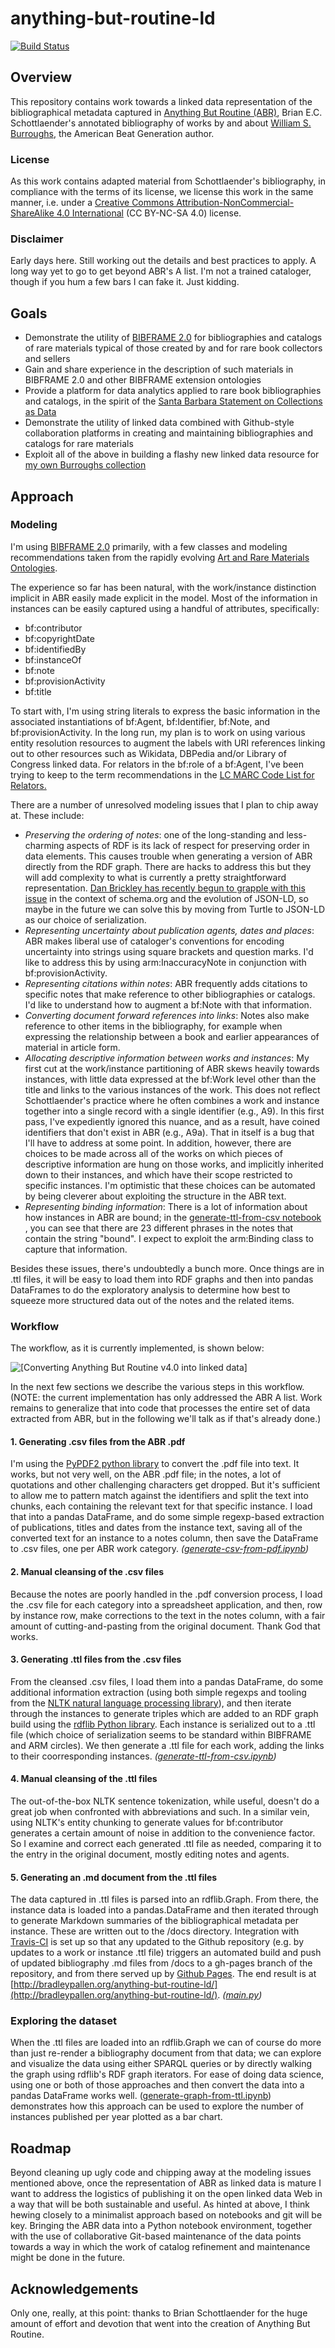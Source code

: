 # anything-but-routine-ld

[![Build Status](https://travis-ci.org/bradleypallen/anything-but-routine-ld.svg?branch=master)](https://travis-ci.org/bradleypallen/anything-but-routine-ld)

## Overview

This repository contains work towards a linked data representation of
the bibliographical metadata captured in [Anything But Routine (ABR)](http://escholarship.org/uc/item/0xj4d6bm),
Brian E.C. Schottlaender's annotated bibliography of works by and about [William S. Burroughs](https://en.wikipedia.org/wiki/William_S._Burroughs), the American Beat Generation
author.

### License

As this work contains adapted material from Schottlaender's
bibliography, in compliance with the terms of its license, we license
this work in the same manner, i.e. under a [Creative Commons
Attribution-NonCommercial-ShareAlike 4.0
International](https://creativecommons.org/licenses/by-nc-sa/4.0/legalcode)
(CC BY-NC-SA 4.0) license.

### Disclaimer

Early days here. Still working out the details and best practices to apply. A long way yet to go to get beyond ABR's A list. I'm not a trained cataloger, though if you hum a few bars I can fake it. Just kidding.

## Goals

- Demonstrate the utility of [BIBFRAME 2.0](http://www.loc.gov/bibframe/docs/index.html) for bibliographies and catalogs of rare materials typical of those created by and for rare book collectors and sellers
- Gain and share experience in the description of such materials in BIBFRAME 2.0 and other BIBFRAME extension ontologies
- Provide a platform for data analytics applied to rare book bibliographies and catalogs, in the spirit of the [Santa Barbara Statement on Collections as Data](https://collectionsasdata.github.io/statement/)
- Demonstrate the utility of linked data combined with Github-style collaboration platforms in creating and maintaining bibliographies and catalogs for rare materials
- Exploit all of the above in building a flashy new linked data resource for [my own Burroughs collection](http://bradleypallen.org/wsb-catalog)

## Approach

### Modeling

I'm using [BIBFRAME 2.0](http://www.loc.gov/bibframe/docs/index.html) primarily, with a few classes and modeling recommendations taken from the rapidly evolving [Art and Rare Materials Ontologies](https://github.com/LD4P/arm).

The experience so far has been natural, with the work/instance distinction implicit in ABR easily made explicit in the model. Most of the information in instances can be easily captured using a handful of attributes, specifically:

- bf:contributor
- bf:copyrightDate
- bf:identifiedBy
- bf:instanceOf
- bf:note
- bf:provisionActivity
- bf:title

To start with, I'm using string literals to express the basic information in the associated instantiations of bf:Agent, bf:Identifier, bf:Note, and bf:provisionActivity. In the long run, my plan is to work on using various entity resolution resources to augment the labels with URI references linking out to other resources such as Wikidata, DBPedia and/or Library of Congress linked data. For relators in the bf:role of a bf:Agent, I've been trying to keep to the term recommendations in the [LC MARC Code List for Relators.](http://www.loc.gov/marc/relators/relaterm.html)

There are a number of unresolved modeling issues that I plan to chip away at. These include:

- _Preserving the ordering of notes_: one of the long-standing and less-charming aspects of RDF is its lack of respect for preserving order in data elements. This causes trouble when generating a version of ABR directly from the RDF graph. There are hacks to address this but they will add complexity to what is currently a pretty straightforward representation. [Dan Brickley has recently begun to grapple with this issue](https://github.com/schemaorg/schemaorg/issues/1910) in the context of schema.org and the evolution of JSON-LD, so maybe in the future we can solve this by moving from Turtle to JSON-LD as our choice of serialization.
- _Representing uncertainty about publication agents, dates and places_: ABR makes liberal use of cataloger's conventions for encoding uncertainty into strings using square brackets and question marks. I'd like to address this by using arm:InaccuracyNote in conjunction with bf:provisionActivity.
- _Representing citations within notes_: ABR frequently adds citations to specific notes that make reference to other bibliographies or catalogs. I'd like to understand how to augment a bf:Note with that information.
- _Converting document forward references into links_: Notes also make reference to other items in the bibliography, for example when expressing the relationship between a book and earlier appearances of material in article form.
- _Allocating descriptive information between works and instances_: My first cut at the work/instance partitioning of ABR skews heavily towards instances, with little data expressed at the bf:Work level other than the title and links to the various instances of the work. This does not reflect Schottlaender's practice where he often combines a work and instance together into a single record with a single identifier (e.g., A9). In this first pass, I've expediently ignored this nuance, and as a result, have coined identifiers that don't exist in ABR (e.g., A9a). That in itself is a bug that I'll have to address at some point. In addition, however, there are choices to be made across all of the works on which pieces of descriptive information are hung on those works, and implicitly inherited down to their instances, and which have their scope restricted to specific instances. I'm optimistic that these choices can be automated by being cleverer about exploiting the structure in the ABR text.
- _Representing binding information_: There is a lot of information about how instances in ABR are bound; in the [generate-ttl-from-csv notebook](https://github.com/bradleypallen/anything-but-routine-ld/blob/master/generate-ttl-from-csv.ipynb) , you can see that there are 23 different phrases in the notes that contain the string "bound". I expect to exploit the arm:Binding class to capture that information.

Besides these issues, there's undoubtedly a bunch more. Once things are in .ttl files, it will be easy to load them into RDF graphs and then into pandas DataFrames to do the exploratory analysis to determine how best to squeeze more structured data out of the notes and the related items.

### Workflow

The workflow, as it is currently implemented, is shown below:

![[Converting Anything But Routine v4.0 into linked data]](workflow.png)

In the next few sections we describe the various steps in this workflow. (NOTE: the current implementation has only addressed the ABR A list. Work remains to generalize that into code that processes the entire set of data extracted from ABR, but in the following we'll talk as if that's already done.)

#### 1. Generating .csv files from the ABR .pdf

I'm using the [PyPDF2 python library](http://mstamy2.github.io/PyPDF2/) to convert the .pdf file into text. It works, but not very well, on the ABR .pdf file; in the notes, a lot of quotations and other challenging characters get dropped. But it's sufficient to allow me to pattern match against the identifiers and split the text into chunks, each containing the relevant text for that specific instance. I load that into a pandas DataFrame, and do some simple regexp-based extraction of publications, titles and dates from the instance text, saving all of the converted text for an instance to a notes column, then save the DataFrame to .csv files, one per ABR work category. _([generate-csv-from-pdf.ipynb](https://github.com/bradleypallen/anything-but-routine-ld/blob/master/generate-csv-from-pdf.ipynb))_


#### 2. Manual cleansing of the .csv files

Because the notes are poorly handled in the .pdf conversion process, I load the .csv file for each category into a spreadsheet application, and then, row by instance row, make corrections to the text in the notes column, with a fair amount of cutting-and-pasting from the original document. Thank God that works.

#### 3. Generating .ttl files from the .csv files

From the cleansed .csv files, I load them into a pandas DataFrame, do some additional information extraction (using both simple regexps and tooling from the [NLTK natural language processing library](http://www.nltk.org/index.html)), and then iterate through the instances to generate triples which are added to an RDF graph build using the [rdflib Python library](http://rdflib.readthedocs.io/en/stable/). Each instance is serialized out to a .ttl file (which choice of serialization seems to be standard within BIBFRAME and ARM circles). We then generate a .ttl file for each work, adding the links to their coorresponding instances.
_([generate-ttl-from-csv.ipynb](https://github.com/bradleypallen/anything-but-routine-ld/blob/master/generate-ttl-from-csv.ipynb))_

#### 4. Manual cleansing of the .ttl files

The out-of-the-box NLTK sentence tokenization, while useful, doesn't do a great job when confronted with abbreviations and such. In a similar vein, using NLTK's entity chunking to generate values for bf:contributor generates a certain amount of noise in addition to the convenience factor. So I examine and correct each generated .ttl file as needed, comparing it to the entry in the original document, mostly editing notes and agents.

#### 5. Generating an .md document from the .ttl files

The data captured in .ttl files is parsed into an rdflib.Graph. From there, the instance data is loaded into a pandas.DataFrame and then iterated through to generate Markdown summaries of the bibliographical metadata per instance. These are written out to the /docs directory. Integration with [Travis-CI](https://travis-ci.org) is set up so that any updated to the Github repository (e.g. by updates to a work or instance .ttl file) triggers an automated build and push of updated bibliography .md files from /docs to a gh-pages branch of the repository, and from there served up by [Github Pages](https://pages.github.com). The end result is at [http://bradleypallen.org/anything-but-routine-ld/](http://bradleypallen.org/anything-but-routine-ld/). _([main.py](https://github.com/bradleypallen/anything-but-routine-ld/blob/master/main.py))_

### Exploring the dataset

When the .ttl files are loaded into an rdflib.Graph we can of course do more than just re-render a bibliography document from that data; we can explore and visualize the data using either SPARQL queries or by directly walking the graph using rdflib's RDF graph iterators. For ease of doing data science, using one or both of those approaches and then convert the data into a pandas DataFrame works well.
([generate-graph-from-ttl.ipynb](https://github.com/bradleypallen/anything-but-routine-ld/blob/master/generate-graph-from-ttl.ipynb)) demonstrates how this approach can be used to explore the number of instances published per year plotted as a bar chart.

## Roadmap

Beyond cleaning up ugly code and chipping away at the modeling issues mentioned above, once the representation of ABR as linked data is mature I want to address the logistics of publishing it on the open linked data Web in a way that will be both sustainable and useful. As hinted at above, I think hewing closely to a minimalist approach based on notebooks and git will be key. Bringing the ABR data into a Python notebook environment, together with the use of collaborative Git-based maintenance of the data points towards a way in which the work of catalog refinement and maintenance might be done in the future.

## Acknowledgements

Only one, really, at this point: thanks to Brian Schottlaender for the huge amount of effort and devotion that went into the creation of Anything But Routine.
